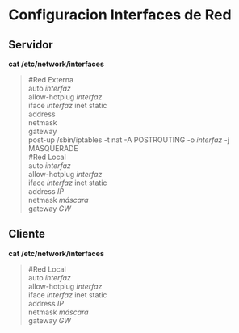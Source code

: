# Configuracion Interfaces de Red
## Servidor
**cat /etc/network/interfaces**  
> #Red Externa  
auto *interfaz*  
allow-hotplug *interfaz*  
iface *interfaz* inet static  
address  
netmask  
gateway  
post-up /sbin/iptables -t nat -A POSTROUTING -o *interfaz* -j MASQUERADE  
#Red Local  
auto *interfaz*  
allow-hotplug *interfaz*  
iface *interfaz* inet static  
address *IP*  
netmask *máscara*  
gateway *GW*  
  
## Cliente  
**cat /etc/network/interfaces**  
> #Red Local  
auto *interfaz*  
allow-hotplug *interfaz*  
iface *interfaz* inet static  
address *IP*  
netmask *máscara*  
gateway *GW*  
